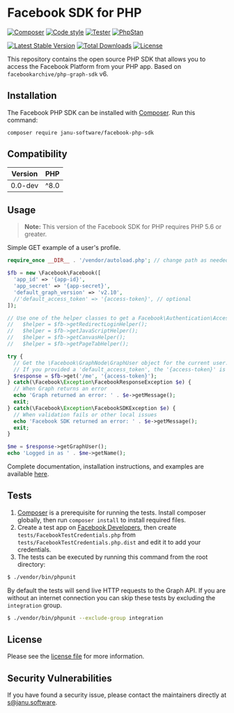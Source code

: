 # Facebook SDK for PHP

[![Composer](https://github.com/janu-software/facebook-php-sdk/actions/workflows/composer.yml/badge.svg)](https://github.com/janu-software/facebook-php-sdk/actions/workflows/composer.yml)
[![Code style](https://github.com/janu-software/facebook-php-sdk/actions/workflows/code_style.yml/badge.svg)](https://github.com/janu-software/facebook-php-sdk/actions/workflows/code_style.yml)
[![Tester](https://github.com/janu-software/facebook-php-sdk/actions/workflows/phpunit.yml/badge.svg)](https://github.com/janu-software/facebook-php-sdk/actions/workflows/phpunit.yml)
[![PhpStan](https://github.com/janu-software/facebook-php-sdk/actions/workflows/static_analysis.yml/badge.svg)](https://github.com/janu-software/facebook-php-sdk/actions/workflows/static_analysis.yml)

[![Latest Stable Version](https://poser.pugx.org/janu-software/facebook-php-sdk/v/stable)](https://packagist.org/packages/janu-software/facebook-php-sdk)
[![Total Downloads](https://poser.pugx.org/janu-software/facebook-php-sdk/downloads)](https://packagist.org/packages/janu-software/facebook-php-sdk)
[![License](https://poser.pugx.org/janu-software/facebook-php-sdk/license)](https://packagist.org/packages/janu-software/facebook-php-sdk)

This repository contains the open source PHP SDK that allows you to access the Facebook Platform from your PHP app. Based on `facebookarchive/php-graph-sdk` v6.

## Installation

The Facebook PHP SDK can be installed with [Composer](https://getcomposer.org/). Run this command:

    composer require janu-software/facebook-php-sdk

## Compatibility

| Version | PHP  |
|---------|------|
| 0.0-dev | ^8.0 |

## Usage

> **Note:** This version of the Facebook SDK for PHP requires PHP 5.6 or greater.

Simple GET example of a user's profile.

```php
require_once __DIR__ . '/vendor/autoload.php'; // change path as needed

$fb = new \Facebook\Facebook([
  'app_id' => '{app-id}',
  'app_secret' => '{app-secret}',
  'default_graph_version' => 'v2.10',
  //'default_access_token' => '{access-token}', // optional
]);

// Use one of the helper classes to get a Facebook\Authentication\AccessToken entity.
//   $helper = $fb->getRedirectLoginHelper();
//   $helper = $fb->getJavaScriptHelper();
//   $helper = $fb->getCanvasHelper();
//   $helper = $fb->getPageTabHelper();

try {
  // Get the \Facebook\GraphNode\GraphUser object for the current user.
  // If you provided a 'default_access_token', the '{access-token}' is optional.
  $response = $fb->get('/me', '{access-token}');
} catch(\Facebook\Exception\FacebookResponseException $e) {
  // When Graph returns an error
  echo 'Graph returned an error: ' . $e->getMessage();
  exit;
} catch(\Facebook\Exception\FacebookSDKException $e) {
  // When validation fails or other local issues
  echo 'Facebook SDK returned an error: ' . $e->getMessage();
  exit;
}

$me = $response->getGraphUser();
echo 'Logged in as ' . $me->getName();
```

Complete documentation, installation instructions, and examples are available [here](docs/).


## Tests

1. [Composer](https://getcomposer.org/) is a prerequisite for running the tests. Install composer globally, then run `composer install` to install required files.
2. Create a test app on [Facebook Developers](https://developers.facebook.com), then create `tests/FacebookTestCredentials.php` from `tests/FacebookTestCredentials.php.dist` and edit it to add your credentials.
3. The tests can be executed by running this command from the root directory:

```bash
$ ./vendor/bin/phpunit
```

By default the tests will send live HTTP requests to the Graph API. If you are without an internet connection you can skip these tests by excluding the `integration` group.

```bash
$ ./vendor/bin/phpunit --exclude-group integration
```


## License

Please see the [license file](https://github.com/janu-software/facebook-php-sdk/blob/main/LICENSE) for more information.


## Security Vulnerabilities

If you have found a security issue, please contact the maintainers directly at [s@janu.software](mailto:s@janu.software).
